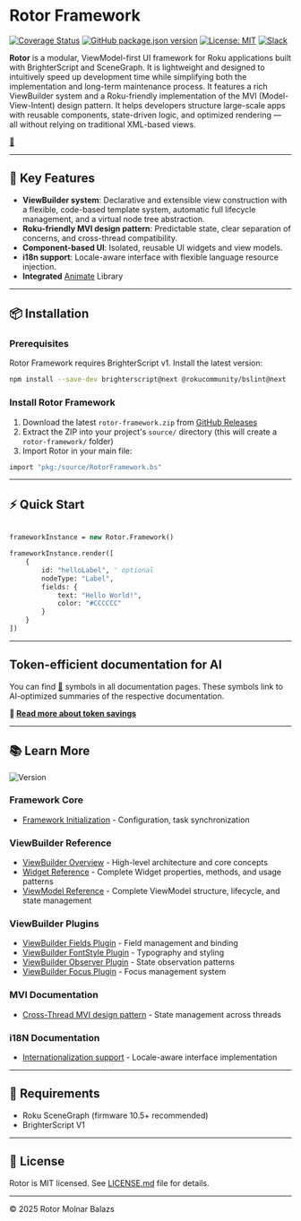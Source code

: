 # Rotor Framework
[![Coverage Status](https://coveralls.io/repos/github/mobalazs/rotor-framework/badge.svg?branch=main&v=2)](https://coveralls.io/github/mobalazs/rotor-framework?branch=main)
[![GitHub package.json version](https://img.shields.io/github/package-json/v/mobalazs/rotor-framework)](https://github.com/mobalazs/rotor-framework/packages)
[![License: MIT](https://img.shields.io/badge/License-MIT-yellow.svg)](https://opensource.org/licenses/MIT)
[![Slack](https://img.shields.io/badge/Slack-RokuDevelopers-4A154B?logo=slack)](https://rokudevelopers.slack.com)

**Rotor** is a modular, ViewModel-first UI framework for Roku applications built with BrighterScript and SceneGraph. It is lightweight and designed to intuitively speed up development time while simplifying both the implementation and long-term maintenance process. It features a rich ViewBuilder system and a Roku-friendly implementation of the MVI (Model-View-Intent) design pattern. It helps developers structure large-scale apps with reusable components, state-driven logic, and optimized rendering — all without relying on traditional XML-based views.

[🌱](#token-efficient-documentation-for-ai)

---

## 🚀 Key Features

-   **ViewBuilder system**: Declarative and extensible view construction with a flexible, code-based template system, automatic full lifecycle management, and a virtual node tree abstraction.
-   **Roku-friendly MVI design pattern**: Predictable state, clear separation of concerns, and cross-thread compatibility.
-   **Component-based UI**: Isolated, reusable UI widgets and view models.
-   **i18n support**: Locale-aware interface with flexible language resource injection.
-   **Integrated** [Animate](https://github.com/haystacknews/animate) Library 


---

## 📦 Installation

### Prerequisites

Rotor Framework requires BrighterScript v1. Install the latest version:

```bash
npm install --save-dev brighterscript@next @rokucommunity/bslint@next
```

### Install Rotor Framework

1. Download the latest `rotor-framework.zip` from [GitHub Releases](https://github.com/mobalazs/rotor-framework/releases)
2. Extract the ZIP into your project's `source/` directory (this will create a `rotor-framework/` folder)
3. Import Rotor in your main file:

```vb
import "pkg:/source/RotorFramework.bs"
```

---

## ⚡ Quick Start

```vb

frameworkInstance = new Rotor.Framework()

frameworkInstance.render([
    {
        id: "helloLabel", ' optional
        nodeType: "Label",
        fields: {
            text: "Hello World!",
            color: "#CCCCCC"
        }
    }
])

```

---

<a id="token-efficient-documentation"></a>
## Token-efficient documentation for AI

You can find [🌱](./docs/ai/readme.opt.yaml) symbols in all documentation pages. These symbols link to AI-optimized summaries of the respective documentation.

**📖 [Read more about token savings](./docs/token-efficient-docs.md)**


---

## 📚 Learn More
![Version](https://img.shields.io/badge/version-v0.2.7-blue?label=Documents%20TAG)

### Framework Core

-   [Framework Initialization](./docs/framework-initialization.md) - Configuration, task synchronization

### ViewBuilder Reference

-   [ViewBuilder Overview](./docs/view-builder-overview.md) - High-level architecture and core concepts
-   [Widget Reference](./docs/view-builder-widget-reference.md) - Complete Widget properties, methods, and usage patterns
-   [ViewModel Reference](./docs/view-builder-viewmodel-reference.md) - Complete ViewModel structure, lifecycle, and state management

### ViewBuilder Plugins

-   [ViewBuilder Fields Plugin](./docs/view-builder-fields-plugin.md) - Field management and binding
-   [ViewBuilder FontStyle Plugin](./docs/view-builder-fontstyle-plugin.md) - Typography and styling
-   [ViewBuilder Observer Plugin](./docs/view-builder-observer-plugin.md) - State observation patterns
-   [ViewBuilder Focus Plugin](./docs/view-builder-focus-plugin.md) - Focus management system

### MVI Documentation

-   [Cross-Thread MVI design pattern](./docs/cross-thread-mvi.md) - State management across threads

### i18N Documentation

-   [Internationalization support](./docs/i18n-support.md) - Locale-aware interface implementation

---

## 🔧 Requirements

-   Roku SceneGraph (firmware 10.5+ recommended)
-   BrighterScript V1

---

## 📄 License

Rotor is MIT licensed. See [LICENSE.md](./LICENSE.md) file for details.

---

© 2025 Rotor Molnar Balazs
